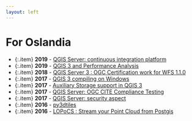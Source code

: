 ```yaml
---
layout: left
---
```


# For Oslandia

  + {:.item} **2019** - <a href="https://oslandia.com/en/2019/06/27/qgis-server-continuous-integration-platform/">QGIS Server: continuous integration platform</a>
  + {:.item} **2019** - <a href="https://oslandia.com/2019/06/21/qgis-3-and-performance-analysis/">QGIS 3 and Performance Analysis</a>
  + {:.item} **2018** - <a href="https://oslandia.com/2018/11/06/qgis-server-3-ogc-certification-work-for-wfs-1-1-0/">QGIS Server 3 : OGC Certification work for WFS 1.1.0</a>
  + {:.item} **2017** - <a href="https://oslandia.com/2017/12/20/qgis-3-compiling-on-windows/">QGIS 3 compiling on Windows</a>
  + {:.item} **2017** - <a href="https://oslandia.com/2017/10/17/auxiliary-storage-support-in-qgis-3/">Auxiliary Storage support in QGIS 3</a>
  + {:.item} **2017** - <a href="https://oslandia.com/2017/06/16/qgis-server-ogc-cite-compliance-testing/">QGIS Server: OGC CITE Compliance Testing</a>
  + {:.item} **2017** - <a href="https://oslandia.com/2017/06/14/qgis-server-security-aspect/">QGIS Server: security aspect</a>
  + {:.item} **2016** - <a href="https://oslandia.com/en/2016/11/08/py3dtiles/">py3dtiles</a>
  + {:.item} **2016** - <a href="https://oslandia.com/en/2016/11/03/locpocs-stream-point-cloud-postgis/">LOPoCS : Stream your Point Cloud from Postgis</a>
